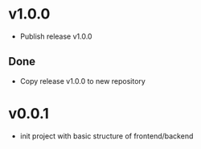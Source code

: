 # v1.0.0
* Publish release v1.0.0

## Done
* Copy release v1.0.0 to new repository

# v0.0.1
* init project with basic structure of frontend/backend
